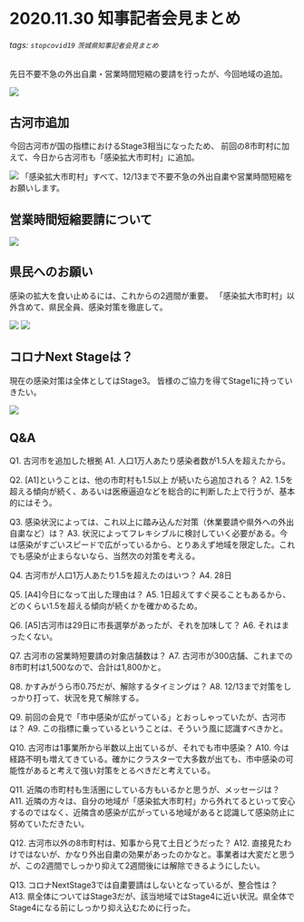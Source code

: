 # 2020.11.30 知事記者会見まとめ
###### tags: `stopcovid19` `茨城県知事記者会見まとめ`

先日不要不急の外出自粛・営業時間短縮の要請を行ったが、今回地域の追加。

![](https://i.imgur.com/ZniVL7X.png)

## 古河市追加

今回古河市が国の指標におけるStage3相当になったため、
前回の8市町村に加えて、今日から古河市も「感染拡大市町村」に追加。

![](https://i.imgur.com/XFnKIlF.png)
「感染拡大市町村」すべて、12/13まで不要不急の外出自粛や営業時間短縮をお願いします。

## 営業時間短縮要請について

![](https://i.imgur.com/8AR3b3k.png)

## 県民へのお願い

感染の拡大を食い止めるには、これからの2週間が重要。
「感染拡大市町村」以外含めて、県民全員、感染対策を徹底して。

![](https://i.imgur.com/b2T1nmT.png)
![](https://i.imgur.com/8ZUsjuo.png)

## コロナNext Stageは？

現在の感染対策は全体としてはStage3。
皆様のご協力を得てStage1に持っていきたい。

![](https://i.imgur.com/HgHOXHz.png)

## Q&A

Q1. 古河市を追加した根拠
A1. 人口1万人あたり感染者数が1.5人を超えたから。

Q2. [A1]ということは、他の市町村も1.5以上
が続いたら追加される？
A2. 1.5を超える傾向が続く、あるいは医療逼迫などを総合的に判断した上で行うが、基本的にはそう。

Q3. 感染状況によっては、これ以上に踏み込んだ対策（休業要請や県外への外出自粛など）は？
A3. 状況によってフレキシブルに検討していく必要がある。今は感染がすごいスピードで広がっているから、とりあえず地域を限定した。これでも感染が止まらないなら、当然次の対策を考える。

Q4. 古河市が人口1万人あたり1.5を超えたのはいつ？
A4. 28日

Q5. [A4]今日になって出した理由は？
A5. 1日超えてすぐ戻ることもあるから、どのくらい1.5を超える傾向が続くかを確かめるため。

Q6. [A5]古河市は29日に市長選挙があったが、それを加味して？
A6. それはまったくない。

Q7. 古河市の営業時短要請の対象店舗数は？
A7. 古河市が300店舗、これまでの8市町村は1,500なので、合計は1,800かと。

Q8. かすみがうら市0.75だが、解除するタイミングは？
A8. 12/13まで対策をしっかり打って、状況を見て解除する。

Q9. 前回の会見で「市中感染が広がっている」とおっしゃっていたが、古河市は？
A9. この指標に乗っているということは、そういう風に認識すべきかと。

Q10. 古河市は1事業所から半数以上出ているが、それでも市中感染？
A10. 今は経路不明も増えてきている。確かにクラスターで大多数が出ても、市中感染の可能性があると考えて強い対策をとるべきだと考えている。

Q11. 近隣の市町村も生活圏にしている方もいるかと思うが、メッセージは？
A11. 近隣の方々は、自分の地域が「感染拡大市町村」から外れてるといって安心するのではなく、近隣含め感染が広がっている地域があると認識して感染防止に努めていただきたい。

Q12. 古河市以外の8市町村は、知事から見て土日どうだった？
A12. 直接見たわけではないが、かなり外出自粛の効果があったのかなと。事業者は大変だと思うが、この2週間でしっかり抑えて2週間後には解除できるようにしたい。

Q13. コロナNextStage3では自粛要請はしないとなっているが、整合性は？
A13. 県全体についてはStage3だが、該当地域ではStage4に近い状況。県全体でStage4になる前にしっかり抑え込むために行った。
